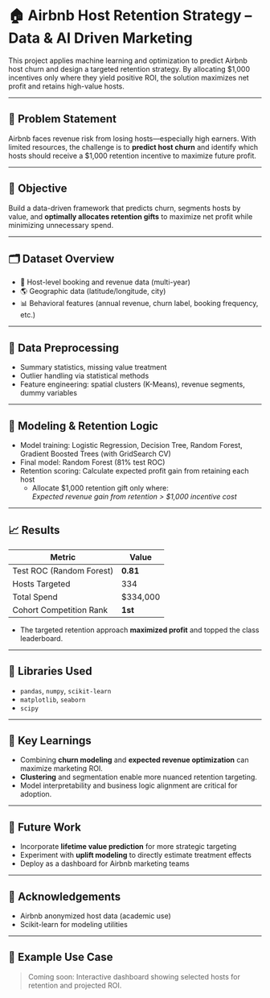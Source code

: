 # 🏠 Airbnb Host Retention Strategy – Data & AI Driven Marketing

This project applies machine learning and optimization to predict Airbnb host churn and design a targeted retention strategy. By allocating $1,000 incentives only where they yield positive ROI, the solution maximizes net profit and retains high-value hosts.

---

## 📌 Problem Statement

Airbnb faces revenue risk from losing hosts—especially high earners. With limited resources, the challenge is to **predict host churn** and identify which hosts should receive a $1,000 retention incentive to maximize future profit.

---

## 🎯 Objective

Build a data-driven framework that predicts churn, segments hosts by value, and **optimally allocates retention gifts** to maximize net profit while minimizing unnecessary spend.

---

## 🗂️ Dataset Overview

- 🏡 Host-level booking and revenue data (multi-year)
- 🌎 Geographic data (latitude/longitude, city)
- 📊 Behavioral features (annual revenue, churn label, booking frequency, etc.)

---

## 🧹 Data Preprocessing

- Summary statistics, missing value treatment
- Outlier handling via statistical methods
- Feature engineering: spatial clusters (K-Means), revenue segments, dummy variables

---

## 🧠 Modeling & Retention Logic

- Model training: Logistic Regression, Decision Tree, Random Forest, Gradient Boosted Trees (with GridSearch CV)
- Final model: Random Forest (81% test ROC)
- Retention scoring: Calculate expected profit gain from retaining each host  
  - Allocate $1,000 retention gift only where:  
    *Expected revenue gain from retention > $1,000 incentive cost*

---

## 📈 Results

| Metric                 | Value      |
|------------------------|------------|
| Test ROC (Random Forest) | **0.81**  |
| Hosts Targeted           | 334       |
| Total Spend              | $334,000  |
| Cohort Competition Rank  | **1st**   |

- The targeted retention approach **maximized profit** and topped the class leaderboard.

---

## 🧪 Libraries Used

- `pandas`, `numpy`, `scikit-learn`
- `matplotlib`, `seaborn`
- `scipy`

---

## 🧠 Key Learnings

- Combining **churn modeling** and **expected revenue optimization** can maximize marketing ROI.
- **Clustering** and segmentation enable more nuanced retention targeting.
- Model interpretability and business logic alignment are critical for adoption.

---

## 🚀 Future Work

- Incorporate **lifetime value prediction** for more strategic targeting
- Experiment with **uplift modeling** to directly estimate treatment effects
- Deploy as a dashboard for Airbnb marketing teams

---

## 🤝 Acknowledgements

- Airbnb anonymized host data (academic use)
- Scikit-learn for modeling utilities

---

## 🏅 Example Use Case

> Coming soon: Interactive dashboard showing selected hosts for retention and projected ROI.

